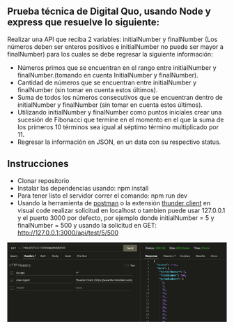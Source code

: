 ## Prueba técnica de Digital Quo, usando Node y express que resuelve lo siguiente:

Realizar una API que reciba 2 variables: initialNumber y finalNumber (Los números deben ser enteros positivos e initialNumber no puede ser mayor a finalNumber) para los cuales se debe regresar la siguiente información:

- Números primos que se encuentran en el rango entre initialNumber y finalNumber.(tomando en cuenta InitialNumber y finalNumber).
- Cantidad de números que se encuentran entre initialNumber y finalNumber (sin tomar en cuenta estos últimos).
- Suma de todos los números consecutivos que se encuentran dentro de initialNumber y finalNumber (sin tomar en cuenta estos últimos).
- Utilizando initialNumber y finalNumber como puntos iniciales crear una sucesión de Fibonacci que termine en el momento en el que la suma de los primeros 10 términos sea igual al séptimo término multiplicado por 11.
- Regresar la información en JSON, en un data con su respectivo status.

## Instrucciones

- Clonar repositorio
- Instalar las dependencias usando:
    npm install
- Para tener listo el servidor correr el comando:
    npm run dev
- Usando la herramienta de [postman](https://www.postman.com/) o la extensión [thunder client](https://www.thunderclient.com/) en visual code realizar solicitud en localhost o tambien puede usar 127.0.0.1 y el puerto 3000 por defecto, por ejemplo donde initialNumber = 5 y finalNumber = 500 y usando la solicitud en GET:
    http://127.0.0.1:3000/api/test/5/500


![Screenshot](request.png)
